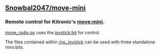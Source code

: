 ## [Snowbal2047/move-mini](https://github.com/Snowball2047/move-mini)
### Remote control for Kitronic's [move:mini](https://www.kitronik.co.uk/5624-move-mini-buggy-kit-excl-microbit.html).

[move_radio.py](https://github.com/Snowball2047/move-mini/blob/master/move_radio.py) uses the [joystick:bit](https://www.elecfreaks.com/estore/elecfreaks-joystick-bit-for-micro-bit.html) for control.

The files contained within [/no_joystick](https://github.com/Snowball2047/move-mini/tree/master/no_joystick) can be used with three standalone miro:bits.
